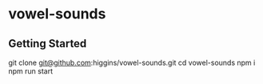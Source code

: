 # vowel-sounds

## Getting Started
git clone git@github.com:higgins/vowel-sounds.git
cd vowel-sounds
npm i
npm run start

